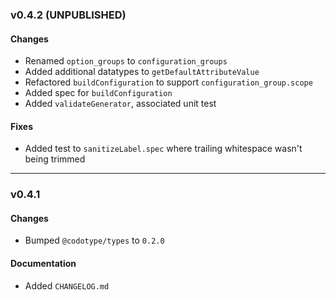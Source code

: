 ### v0.4.2 (UNPUBLISHED)

#### Changes
* Renamed `option_groups` to `configuration_groups`
* Added additional datatypes to `getDefaultAttributeValue`
* Refactored `buildConfiguration` to support  `configuration_group.scope`
* Added spec for `buildConfiguration`
* Added `validateGenerator`, associated unit test

#### Fixes
* Added test to `sanitizeLabel.spec` where trailing whitespace wasn't being trimmed

---

### v0.4.1

#### Changes
* Bumped `@codotype/types` to `0.2.0`

#### Documentation
* Added `CHANGELOG.md`
